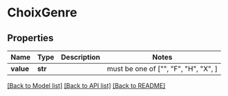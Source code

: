 # ChoixGenre


## Properties
Name | Type | Description | Notes
------------ | ------------- | ------------- | -------------
**value** | **str** |  |  must be one of ["", "F", "H", "X", ]

[[Back to Model list]](../README.md#documentation-for-models) [[Back to API list]](../README.md#documentation-for-api-endpoints) [[Back to README]](../README.md)


